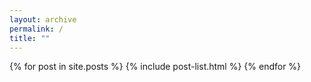 ```yaml
---
layout: archive
permalink: /
title: ""
---
```


<div class="tiles">
  {% for post in site.posts %}
    {% include post-list.html %}
  {% endfor %}
</div>
